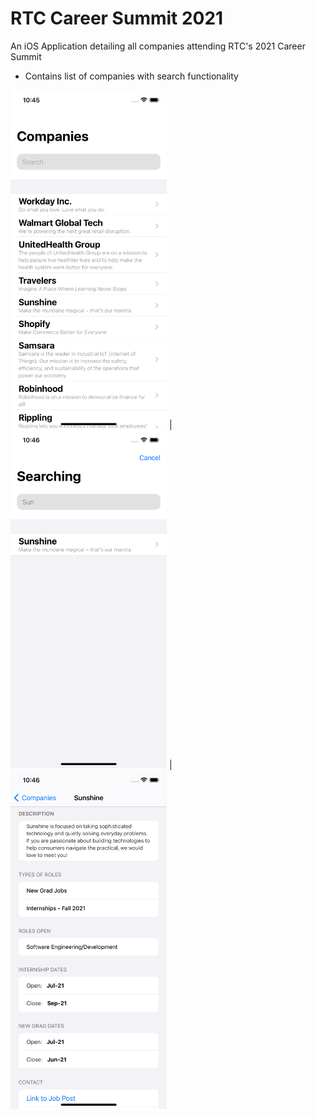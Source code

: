 # RTC Career Summit 2021

An iOS Application detailing all companies attending RTC's 2021 Career Summit
* Contains list of companies with search functionality


<img src="https://github.com/jazniv/rtc-companies/blob/main/Images/search.png" width="250"> | <img src="https://github.com/jazniv/rtc-companies/blob/main/Images/home.png" width="250"> | <img src="https://github.com/jazniv/rtc-companies/blob/main/Images/detail.png" width="250">
